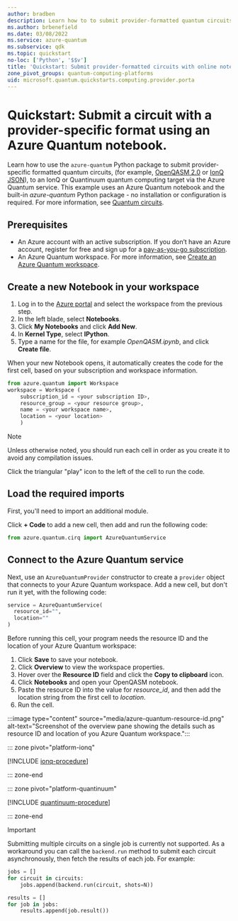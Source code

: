 ```yaml
---
author: bradben
description: Learn how to to submit provider-formatted quantum circuits with OpenQASM and IonQ JSON to the Azure Quantum service using an online notebook.
ms.author: brbenefield
ms.date: 03/08/2022
ms.service: azure-quantum
ms.subservice: qdk
ms.topic: quickstart
no-loc: ['Python', '$$v']
title: 'Quickstart: Submit provider-formatted circuits with online notebooks'
zone_pivot_groups: quantum-computing-platforms
uid: microsoft.quantum.quickstarts.computing.provider.porta
--- 
```


# Quickstart: Submit a circuit with a provider-specific format using an Azure Quantum notebook.

Learn how to use the `azure-quantum` Python package to submit provider-specific formatted quantum circuits, (for example, [OpenQASM 2.0](https://github.com/Qiskit/openqasm/tree/OpenQASM2.x) or [IonQ JSON](https://docs.ionq.com/#tag/quantum_programs)), to an IonQ or Quantinuum quantum computing target via the Azure Quantum service. This example uses an Azure Quantum notebook and the built-in *azure-quantum* Python package - no installation or configuration is required. For more information, see [Quantum circuits](xref:microsoft.quantum.concepts.circuits).

## Prerequisites

- An Azure account with an active subscription. If you don’t have an Azure account, register for free and sign up for a [pay-as-you-go subscription](https://azure.microsoft.com/pricing/purchase-options/pay-as-you-go).
- An Azure Quantum workspace. For more information, see [Create an Azure Quantum workspace](xref:microsoft.quantum.how-to.workspace).


## Create a new Notebook in your workspace

1. Log in to the [Azure portal](https://portal.azure.com/) and select the workspace from the previous step.
1. In the left blade, select **Notebooks**.
1. Click **My Notebooks** and click **Add New**.
1. In **Kernel Type**, select **IPython**.
1. Type a name for the file, for example *OpenQASM.ipynb*, and click **Create file**. 

When your new Notebook opens, it automatically creates the code for the first cell, based on your subscription and workspace information.

```py
from azure.quantum import Workspace
workspace = Workspace (
    subscription_id = <your subscription ID>, 
    resource_group = <your resource group>,   
    name = <your workspace name>,          
    location = <your location>        
    )
```

> [!NOTE]
> Unless otherwise noted, you should run each cell in order as you create it to avoid any compilation issues. 

Click the triangular "play" icon to the left of the cell to run the code. 

## Load the required imports

First, you'll need to import an additional module. 

Click **+ Code** to add a new cell, then add and run the following code:

```python
from azure.quantum.cirq import AzureQuantumService
```

## Connect to the Azure Quantum service

Next, use an `AzureQuantumProvider` constructor to create a `provider` object that connects to your Azure Quantum workspace.  Add a new cell, but don't run it yet, with the following code:

```python
service = AzureQuantumService(
  resource_id="",
  location=""
)
```

Before running this cell, your program needs the resource ID and the
location of your Azure Quantum workspace: 

1. Click **Save** to save your notebook.
1. Click **Overview** to view the workspace properties.
1. Hover over the **Resource ID** field and click the **Copy to clipboard** icon. 
1. Click **Notebooks** and open your OpenQASM notebook. 
1. Paste the resource ID into the value for *resource_id*, and then add the location string from the first cell to *location*.
1. Run the cell.

 :::image type="content" source="media/azure-quantum-resource-id.png" alt-text="Screenshot of the overview pane showing the details such as resource ID and location of you Azure Quantum workspace.":::

::: zone pivot="platform-ionq"

[!INCLUDE [ionq-procedure](includes/quickstart-provider-include-ionq-portal.md)]

::: zone-end

::: zone pivot="platform-quantinuum"

[!INCLUDE [quantinuum-procedure](includes/quickstart-provider-include-quantinuum-portal.md)]

::: zone-end

> [!IMPORTANT]
> Submitting multiple circuits on a single job is currently not supported. As a workaround you can call the `backend.run` method to submit each circuit asynchronously, then fetch the results of each job. For example:
>
> ```python
> jobs = []
> for circuit in circuits:
>     jobs.append(backend.run(circuit, shots=N))
> 
> results = []
> for job in jobs:
>     results.append(job.result())
>```

